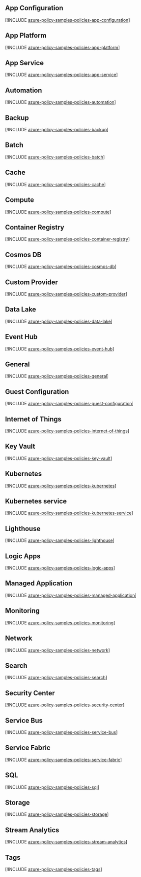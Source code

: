 ## App Configuration

[!INCLUDE [azure-policy-samples-policies-app-configuration](azure-policy-samples-policies-app-configuration.md)]

## App Platform

[!INCLUDE [azure-policy-samples-policies-app-platform](azure-policy-samples-policies-app-platform.md)]

## App Service

[!INCLUDE [azure-policy-samples-policies-app-service](azure-policy-samples-policies-app-service.md)]

## Automation

[!INCLUDE [azure-policy-samples-policies-automation](azure-policy-samples-policies-automation.md)]

## Backup

[!INCLUDE [azure-policy-samples-policies-backup](azure-policy-samples-policies-backup.md)]

## Batch

[!INCLUDE [azure-policy-samples-policies-batch](azure-policy-samples-policies-batch.md)]

## Cache

[!INCLUDE [azure-policy-samples-policies-cache](azure-policy-samples-policies-cache.md)]

## Compute

[!INCLUDE [azure-policy-samples-policies-compute](azure-policy-samples-policies-compute.md)]

## Container Registry

[!INCLUDE [azure-policy-samples-policies-container-registry](azure-policy-samples-policies-container-registry.md)]

## Cosmos DB

[!INCLUDE [azure-policy-samples-policies-cosmos-db](azure-policy-samples-policies-cosmos-db.md)]

## Custom Provider

[!INCLUDE [azure-policy-samples-policies-custom-provider](azure-policy-samples-policies-custom-provider.md)]

## Data Lake

[!INCLUDE [azure-policy-samples-policies-data-lake](azure-policy-samples-policies-data-lake.md)]

## Event Hub

[!INCLUDE [azure-policy-samples-policies-event-hub](azure-policy-samples-policies-event-hub.md)]

## General

[!INCLUDE [azure-policy-samples-policies-general](azure-policy-samples-policies-general.md)]

## Guest Configuration

[!INCLUDE [azure-policy-samples-policies-guest-configuration](azure-policy-samples-policies-guest-configuration.md)]

## Internet of Things

[!INCLUDE [azure-policy-samples-policies-internet-of-things](azure-policy-samples-policies-internet-of-things.md)]

## Key Vault

[!INCLUDE [azure-policy-samples-policies-key-vault](azure-policy-samples-policies-key-vault.md)]

## Kubernetes

[!INCLUDE [azure-policy-samples-policies-kubernetes](azure-policy-samples-policies-kubernetes.md)]

## Kubernetes service

[!INCLUDE [azure-policy-samples-policies-kubernetes-service](azure-policy-samples-policies-kubernetes-service.md)]

## Lighthouse

[!INCLUDE [azure-policy-samples-policies-lighthouse](azure-policy-samples-policies-lighthouse.md)]

## Logic Apps

[!INCLUDE [azure-policy-samples-policies-logic-apps](azure-policy-samples-policies-logic-apps.md)]

## Managed Application

[!INCLUDE [azure-policy-samples-policies-managed-application](azure-policy-samples-policies-managed-application.md)]

## Monitoring

[!INCLUDE [azure-policy-samples-policies-monitoring](azure-policy-samples-policies-monitoring.md)]

## Network

[!INCLUDE [azure-policy-samples-policies-network](azure-policy-samples-policies-network.md)]

## Search

[!INCLUDE [azure-policy-samples-policies-search](azure-policy-samples-policies-search.md)]

## Security Center

[!INCLUDE [azure-policy-samples-policies-security-center](azure-policy-samples-policies-security-center.md)]

## Service Bus

[!INCLUDE [azure-policy-samples-policies-service-bus](azure-policy-samples-policies-service-bus.md)]

## Service Fabric

[!INCLUDE [azure-policy-samples-policies-service-fabric](azure-policy-samples-policies-service-fabric.md)]

## SQL

[!INCLUDE [azure-policy-samples-policies-sql](azure-policy-samples-policies-sql.md)]

## Storage

[!INCLUDE [azure-policy-samples-policies-storage](azure-policy-samples-policies-storage.md)]

## Stream Analytics

[!INCLUDE [azure-policy-samples-policies-stream-analytics](azure-policy-samples-policies-stream-analytics.md)]

## Tags

[!INCLUDE [azure-policy-samples-policies-tags](azure-policy-samples-policies-tags.md)]

